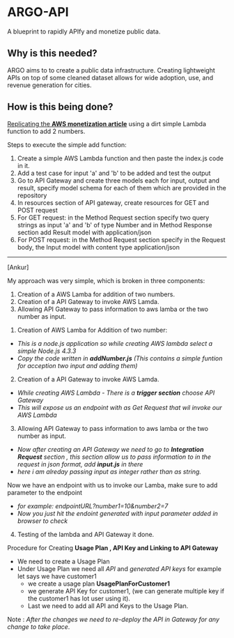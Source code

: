 # ARGO-API
A blueprint to rapidly APIfy and monetize public data.

## Why is this needed?
ARGO aims to to create a public data infrastructure. Creating lightweight APIs on top of some cleaned dataset allows for wide adoption, use, and revenue generation for cities.

## How is this being done?
[Replicating the  **AWS monetization article**](https://dzone.com/articles/api-monetization-framework-as-introduced-by-aws-ma) using a dirt simple Lambda function to add 2 numbers.

Steps to execute the simple add function:
1) Create a simple AWS Lambda function and then paste the index.js code in it.
2) Add a test case for input 'a' and 'b' to be added and test the output 
3) Go to API Gateway and create three models each for input, output and result, specify model schema for each of them which are provided in the repository
4) In resources section of API gateway, create resources for GET and POST request
5) For GET request: in the Method Request section specify two query strings as input 'a' and 'b' of type Number and in Method Response section add Result model with application/json
6) For POST request: in the Method Request section specify in the Request body, the Input model with content type application/json

-----------------------------------------------------------------------------------------------------------------------------------
[Ankur]

My approach was very simple, which is broken in three components:
1) Creation of a AWS Lamba for addition of two numbers.
2) Creation of a API Gateway to invoke AWS Lamda.
3) Allowing API Gateway to pass information to aws lamba or the two number as input.
  
1. Creation of AWS Lamba for Addition of two number:
  - *This is a node.js application so while creating AWS lambda select a simple Node.js 4.3.3*
  - *Copy the code written in **addNumber.js** (This contains a simple funtion for acception two input and adding them)*
  
2. Creation of a API Gateway to invoke AWS Lamda.
  - *While creating AWS Lambda - There is a **trigger section**  choose API Gateway*
  - *This will expose us an endpoint with as Get Request that wil invoke our AWS Lambda*
  
3.  Allowing API Gateway to pass information to aws lamba or the two number as input.
  - *Now after creating an API Gateway we need to go to **Integration Request** section , this section allow us to pass information to in the request in json format, add **input.js** in there*
  - *here i am alreday passing input as integer rather than as string.*
  
Now we have an endpoint with us to invoke our Lamba, make sure to add parameter to the endpoint
  - *for example: endpointURL?number1=10&number2=7*
  - *Now you just hit the endoint generated with input parameter added in browser to check*
  
 4. Testing of the lambda and API Gateway it done.
 
 Procedure for Creating **Usage Plan , API Key and Linking to API Gateway**
 
 - We need to create a Usage Plan
- Under Usage Plan we need all _API_ and _generated API keys_ 
for example let says we have customer1 
    - we create a usage plan **UsagePlanForCustomer1**
    - we generate API Key for customer1, (we can generate multiple key if the customer1 has lot user using it).
    - Last we need to add all API and Keys to the Usage Plan.
    
 Note : _After the changes we need to re-deploy the API in Gateway for any change to take place_. 
 
 
